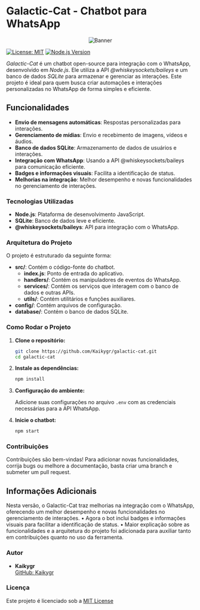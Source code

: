 # Galactic-Cat - Chatbot para WhatsApp

<p align="center">
  <img src="https://static.tumblr.com/f76d0c37c94757b5b0c3cceb73a1664b/ftrdqzb/cZSorgwba/tumblr_static_tumblr_static_akjaybqi5ggg8o4sgwowggogc_640.gif" alt="Banner">
</p>

[![License: MIT](https://img.shields.io/badge/License-MIT-yellow.svg)](https://opensource.org/licenses/MIT)
[![Node.js Version](https://img.shields.io/badge/Node.js-%3E=14-blue.svg)](https://nodejs.org/)

_Galactic-Cat_ é um chatbot open-source para integração com o WhatsApp, desenvolvido em _Node.js_. Ele utiliza a API _@whiskeysockets/baileys_ e um banco de dados _SQLite_ para armazenar e gerenciar as interações. Este projeto é ideal para quem busca criar automações e interações personalizadas no WhatsApp de forma simples e eficiente.

## Funcionalidades

- **Envio de mensagens automáticas**: Respostas personalizadas para interações.
- **Gerenciamento de mídias**: Envio e recebimento de imagens, vídeos e áudios.
- **Banco de dados SQLite**: Armazenamento de dados de usuários e interações.
- **Integração com WhatsApp**: Usando a API @whiskeysockets/baileys para comunicação eficiente.
- **Badges e informações visuais**: Facilita a identificação de status.
- **Melhorias na integração**: Melhor desempenho e novas funcionalidades no gerenciamento de interações.

### Tecnologias Utilizadas

- **Node.js**: Plataforma de desenvolvimento JavaScript.
- **SQLite**: Banco de dados leve e eficiente.
- **@whiskeysockets/baileys**: API para integração com o WhatsApp.

### Arquitetura do Projeto

O projeto é estruturado da seguinte forma:

- **src/**: Contém o código-fonte do chatbot.
  - **index.js**: Ponto de entrada do aplicativo.
  - **handlers/**: Contém os manipuladores de eventos do WhatsApp.
  - **services/**: Contém os serviços que interagem com o banco de dados e outras APIs.
  - **utils/**: Contém utilitários e funções auxiliares.
- **config/**: Contém arquivos de configuração.
- **database/**: Contém o banco de dados SQLite.

### Como Rodar o Projeto

1. **Clone o repositório:**

   ```bash
   git clone https://github.com/Kaikygr/galactic-cat.git
   cd galactic-cat
   ```

2. **Instale as dependências:**

   ```bash
   npm install
   ```

3. **Configuração do ambiente:**

   Adicione suas configurações no arquivo `.env` com as credenciais necessárias para a API WhatsApp.

4. **Inicie o chatbot:**

   ```bash
   npm start
   ```

### Contribuições

Contribuições são bem-vindas! Para adicionar novas funcionalidades, corrija bugs ou melhore a documentação, basta criar uma branch e submeter um pull request.

## Informações Adicionais

Nesta versão, o Galactic-Cat traz melhorias na integração com o WhatsApp, 
oferecendo um melhor desempenho e novas funcionalidades no gerenciamento de interações.
• Agora o bot inclui badges e informações visuais para facilitar a identificação de status.
• Maior explicação sobre as funcionalidades e a arquitetura do projeto foi adicionada
para auxiliar tanto em contribuições quanto no uso da ferramenta.

### Autor

- **Kaikygr**  
  [GitHub: Kaikygr](https://github.com/Kaikygr)

### Licença

Este projeto é licenciado sob a [MIT License](LICENSE)